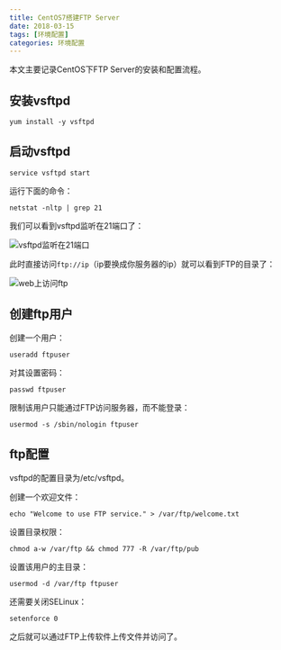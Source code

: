 ```yaml
---
title: CentOS7搭建FTP Server
date: 2018-03-15
tags: [环境配置]
categories: 环境配置
---
```


本文主要记录CentOS下FTP Server的安装和配置流程。

<!--more-->

## 安装vsftpd

    yum install -y vsftpd

## 启动vsftpd

    service vsftpd start

运行下面的命令：

    netstat -nltp | grep 21

我们可以看到vsftpd监听在21端口了：

![vsftpd监听在21端口](/assets/images/post_imgs/linux_ftp1.png)

此时直接访问`ftp://ip`（ip要换成你服务器的ip）就可以看到FTP的目录了：

![web上访问ftp](/assets/images/post_imgs/linux_ftp2.png)

## 创建ftp用户

创建一个用户：

    useradd ftpuser

对其设置密码：

    passwd ftpuser

限制该用户只能通过FTP访问服务器，而不能登录：

    usermod -s /sbin/nologin ftpuser

## ftp配置

vsftpd的配置目录为/etc/vsftpd。

创建一个欢迎文件：

    echo "Welcome to use FTP service." > /var/ftp/welcome.txt

设置目录权限：

    chmod a-w /var/ftp && chmod 777 -R /var/ftp/pub

设置该用户的主目录：

    usermod -d /var/ftp ftpuser

还需要关闭SELinux：

    setenforce 0

之后就可以通过FTP上传软件上传文件并访问了。
